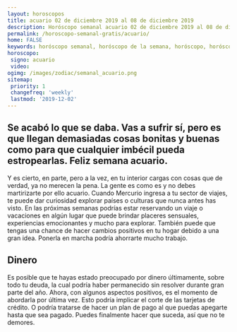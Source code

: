```yaml
---
layout: horoscopos
title: acuario 02 de diciembre 2019 al 08 de diciembre 2019 
description: Horóscopo semanal acuario 02 de diciembre 2019 al 08 de diciembre 2019. Se acabó lo que se daba. Vas a sufrir sí, pero es que llegan demasiadas cosas bonitas y buenas como para que cualquier imbécil pueda estropearlas. Feliz semana acuario.
permalink: /horoscopo-semanal-gratis/acuario/
home: FALSE
keywords: horóscopo semanal, horóscopo de la semana, horóscopo, horóscopo gratis,horóscopos, horóscopo esperanza gracia, horoscopos acuario la semana, horóscopos gratis, Tarot, Astrologia, Zodíaco, acuario, horoscopo gratis, semanal
horoscopo:
 signo: acuario
 video:  
ogimg: /images/zodiac/semanal_acuario.png
sitemap:
 priority: 1
 changefreq: 'weekly'
 lastmod: '2019-12-02'
---
```




## Se acabó lo que se daba. Vas a sufrir sí, pero es que llegan demasiadas cosas bonitas y buenas como para que cualquier imbécil pueda estropearlas. Feliz semana acuario.

Y es cierto, en parte, pero a la vez, en tu interior cargas con cosas que de verdad, ya no merecen la pena. 
 La gente es como es y no debes martirizarte por ello acuario.
Cuando Mercurio ingresa a tu sector de viajes, te puede dar curiosidad explorar países o culturas que nunca antes has visto. En las próximas semanas podrías estar reservando un viaje o vacaciones en algún lugar que puede brindar placeres sensuales, experiencias emocionantes y mucho para explorar. También puede que tengas una chance de hacer cambios positivos en tu hogar debido a una gran idea. Ponerla en marcha podría ahorrarte mucho trabajo.

## Dinero

Es posible que te hayas estado preocupado por dinero últimamente, sobre todo tu deuda, la cual podría haber permanecido sin resolver durante gran parte del año. Ahora, con algunos aspectos positivos, es el momento de abordarla por última vez. Esto podría implicar el corte de las tarjetas de crédito. O podría tratarse de hacer un plan de pago al que puedas apegarte hasta que sea pagado. Puedes finalmente hacer que suceda, así que no te demores.